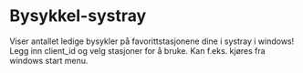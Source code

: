 # Bysykkel-systray
Viser antallet ledige bysykler på favorittstasjonene dine i systray i windows! 
Legg inn client_id og velg stasjoner for å bruke. Kan f.eks. kjøres fra windows start menu.
